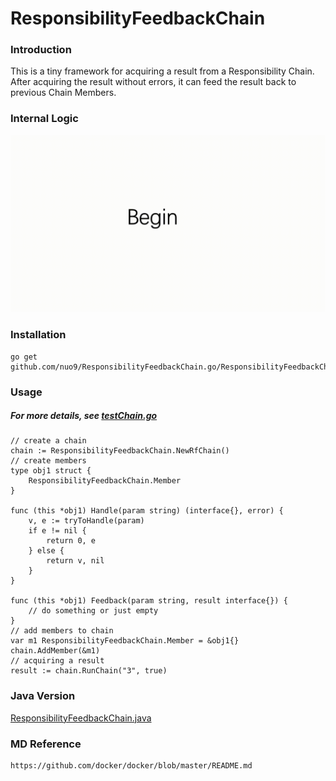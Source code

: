 ResponsibilityFeedbackChain
============================
### Introduction
This is a tiny framework for acquiring a result from a Responsibility Chain.  
After acquiring the result without errors, it can feed the result back to previous Chain Members.

### Internal Logic 
![image](https://raw.githubusercontent.com/nuo9/ResponsibilityFeedbackChain.go/master/docs/rfchain.gif)
   
### Installation
    go get github.com/nuo9/ResponsibilityFeedbackChain.go/ResponsibilityFeedbackChain
    
### Usage
##### For more details, see [testChain.go](https://github.com/nuo9/ResponsibilityFeedbackChain.go/blob/master/testChain.go)
    // create a chain
    chain := ResponsibilityFeedbackChain.NewRfChain()
    // create members
    type obj1 struct {
    	ResponsibilityFeedbackChain.Member
    }
    
    func (this *obj1) Handle(param string) (interface{}, error) {
    	v, e := tryToHandle(param)
    	if e != nil {
    		return 0, e
    	} else {
    		return v, nil
    	}
    }
    
    func (this *obj1) Feedback(param string, result interface{}) {
    	// do something or just empty
    }
    // add members to chain
    var m1 ResponsibilityFeedbackChain.Member = &obj1{}
    chain.AddMember(&m1)
    // acquiring a result
    result := chain.RunChain("3", true)

### Java Version
[ResponsibilityFeedbackChain.java](https://github.com/nuo9/ResponsibilityFeedbackChain.java "daye come to play!")

### MD Reference
    https://github.com/docker/docker/blob/master/README.md
